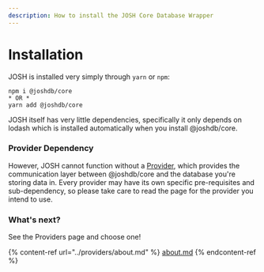 ```yaml
---
description: How to install the JOSH Core Database Wrapper
---
```


# Installation

JOSH is installed very simply through `yarn` or `npm`:&#x20;

```
npm i @joshdb/core
* OR *
yarn add @joshdb/core
```

JOSH itself has very little dependencies, specifically it only depends on lodash which is installed automatically when you install @joshdb/core.

### Provider Dependency

However, JOSH cannot function without a [Provider](../providers/about.md), which provides the communication layer between @joshdb/core and the database you're storing data in. Every provider may have its own specific pre-requisites and sub-dependency, so please take care to read the page for the provider you intend to use.

### What's next?

See the Providers page and choose one!

{% content-ref url="../providers/about.md" %}
[about.md](../providers/about.md)
{% endcontent-ref %}

